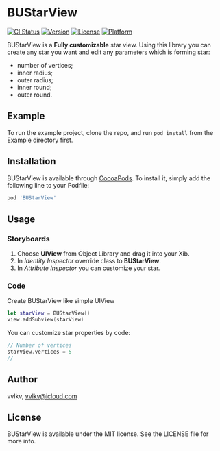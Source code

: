 # BUStarView

[![CI Status](https://img.shields.io/travis/vvlkv/BUStarView.svg?style=flat)](https://travis-ci.org/vvlkv/BUStarView)
[![Version](https://img.shields.io/cocoapods/v/BUStarView.svg?style=flat)](https://cocoapods.org/pods/BUStarView)
[![License](https://img.shields.io/cocoapods/l/BUStarView.svg?style=flat)](https://cocoapods.org/pods/BUStarView)
[![Platform](https://img.shields.io/cocoapods/p/BUStarView.svg?style=flat)](https://cocoapods.org/pods/BUStarView)

BUStarView is a **Fully customizable** star view. Using this library you can create any star you want and edit any parameters which is forming star:
* number of vertices;
* inner radius;
* outer radius;
* inner round;
* outer round.

## Example

To run the example project, clone the repo, and run `pod install` from the Example directory first.

## Installation

BUStarView is available through [CocoaPods](https://cocoapods.org). To install
it, simply add the following line to your Podfile:

```ruby
pod 'BUStarView'
```

## Usage
### Storyboards
1. Choose **UIView** from Object Library and drag it into your Xib.
2. In *Identity Inspector* override class to **BUStarView**.
3. In *Attribute Inspector* you can customize your star.

### Code
Create BUStarView like simple UIView
```swift
let starView = BUStarView()
view.addSubview(starView)
```
You can customize star properties by code:
```swift
// Number of vertices
starView.vertices = 5
//
```

## Author

vvlkv, vvlkv@icloud.com

## License

BUStarView is available under the MIT license. See the LICENSE file for more info.
